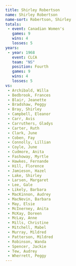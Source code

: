 ```yaml
---
title: Shirley Robertson
name: Shirley Robertson
name-sort: Robertson, Shirley
totals:
 - event: Canadian Women's
   games: 9
   wins: 4
   losses: 5
years:
 - year: 1968
   event: CLCA
   team: "NS"
   position: Fourth
   games: 9
   wins: 4
   losses: 5
vs:
 - Archibald, Willa
 - Bedbrook, Frances
 - Blair, Jeanette
 - Bradshaw, Peggy
 - Bray, Shirley
 - Campbell, Eleanor
 - Carr, Avis
 - Carruthers, Gladys
 - Carter, Ruth
 - Clark, June
 - Coben, Fay
 - Connolly, Lillian
 - Coyle, June
 - Cudmore, Anita
 - Fashoway, Myrtle
 - Hawkes, Fernande
 - Hill, Florence
 - Jamieson, Hazel
 - Lake, Shirley
 - Larsen, Margaret
 - Lee, Gale
 - Likely, Barbara
 - MacKinnon, Audrey
 - MacNevin, Barbara
 - May, Elsie
 - McInerney, Anita
 - McKay, Doreen
 - McLay, Anne
 - Mills, Christine
 - Mitchell, Mabel
 - Murray, Mildred
 - Patterson, Mildred
 - Robinson, Wanda
 - Spencer, Jackie
 - Tew, Audrey
 - Wherrett, Peggy
---
```

